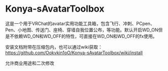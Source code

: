 # Konya-sAvatarToolbox
这是一个用于VRChat的avatar实用功能工具箱，包含飞行、冲刺、PCpen、Pen、小地图、传送门、座椅、穿墙自我位置公布，等功能。默认开启WD_ON但是不依赖WD_ON和WD_OFF的特性，可直接在WD_ON和WD_OFF的fx使用。

安装文档附带在压缩包内，也可以通过wiki获取：https://github.com/Ookvkin1oO/Konya-sAvatarToolbox/wiki/install

允许商业用途和二次修改
